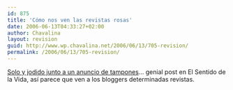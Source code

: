 ```yaml
---
id: 875
title: 'Cómo nos ven las revistas rosas'
date: 2006-06-13T04:33:27+02:00
author: Chavalina
layout: revision
guid: http://www.wp.chavalina.net/2006/06/13/705-revision/
permalink: /2006/06/13/705-revision/
---
```

<a href="http://www.elsentidodelavida.net/node/331" target="_blank">Solo y jodido junto a un anuncio de tampones</a>… genial post en El Sentido de la Vida, así parece que ven a los bloggers determinadas revistas.